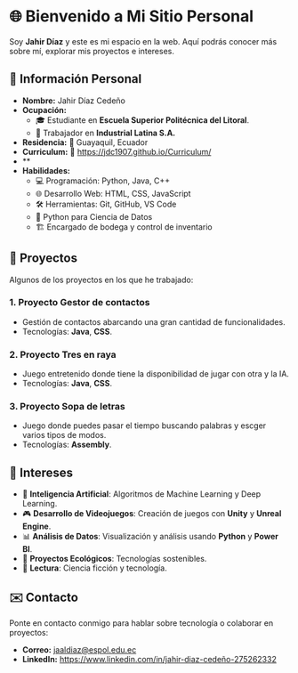 # 🌐 Bienvenido a Mi Sitio Personal
Soy **Jahir Díaz** y este es mi espacio en la web. Aquí podrás conocer más sobre mí, explorar mis proyectos e intereses.

## 📌 Información Personal
- **Nombre:** Jahir Díaz Cedeño
- **Ocupación:** 
  - 🎓 Estudiante en **Escuela Superior Politécnica del Litoral**.
  - 🏢 Trabajador en **Industrial Latina S.A.**
- **Residencia:** 📍 Guayaquil, Ecuador
- **Curriculum:** 📝 https://jdc1907.github.io/Curriculum/
- **
- **Habilidades:** 
  - 💻 Programación: Python, Java, C++
  - 🌐 Desarrollo Web: HTML, CSS, JavaScript
  - 🛠️ Herramientas: Git, GitHub, VS Code
  - 🐍 Python para Ciencia de Datos
  - 🏗️ Encargado de bodega y control de inventario

## 🚀 Proyectos
Algunos de los proyectos en los que he trabajado:

### 1. **Proyecto Gestor de contactos**
   -  Gestión de contactos abarcando una gran cantidad de funcionalidades.
   -  Tecnologías: **Java**, **CSS**.

### 2. **Proyecto Tres en raya**
   -  Juego entretenido donde tiene la disponibilidad de jugar con otra y la IA.
   -  Tecnologías: **Java**, **CSS**.

### 3. **Proyecto Sopa de letras**
   -  Juego donde puedes pasar el tiempo buscando palabras y escger varios tipos de modos.
   -  Tecnologías: **Assembly**.

## 🌟 Intereses

- 🧠 **Inteligencia Artificial**: Algoritmos de Machine Learning y Deep Learning.
- 🎮 **Desarrollo de Videojuegos**: Creación de juegos con **Unity** y **Unreal Engine**.
- 📊 **Análisis de Datos**: Visualización y análisis usando **Python** y **Power BI**.
- 🌱 **Proyectos Ecológicos**: Tecnologías sostenibles.
- 📖 **Lectura**: Ciencia ficción y tecnología.

## ✉️ Contacto
Ponte en contacto conmigo para hablar sobre tecnología o colaborar en proyectos:

- **Correo:** jaaldiaz@espol.edu.ec
- **LinkedIn:** https://www.linkedin.com/in/jahir-diaz-cedeño-275262332


